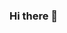 ### Hi there 👋

<!--
**LucasIdalino/LucasIdalino** is a ✨ _special_ ✨ repository because its `README.md` (this file) appears on your GitHub profile.

Tudo bem? Me chamo Lucas Idalino.

- 🔭 Atualmente estou desempregado.
- 🌱 No momento estou apredendo Python.
- 💬 Ask me about ...
- 📫 Contate-me: lucasidalino14@hotmail.com
- 😄 Pronouns: ...
- ⚡ Fun fact: I'm bass player.
